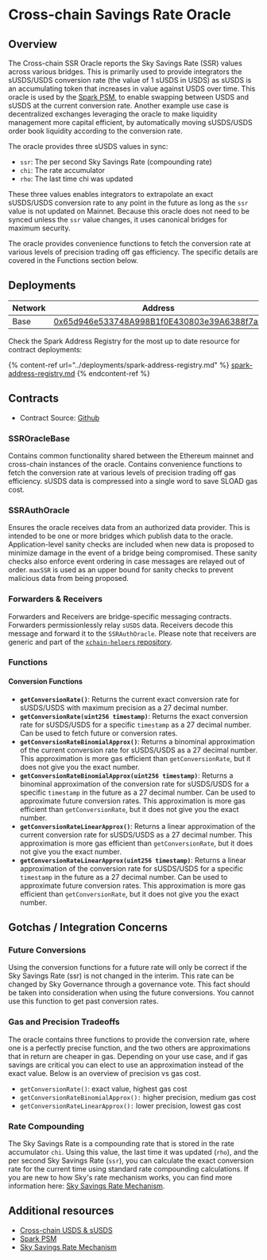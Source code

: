 # Cross-chain Savings Rate Oracle

## Overview

The Cross-chain SSR Oracle reports the Sky Savings Rate (SSR) values across various bridges. This is primarily used to provide integrators the sUSDS/USDS conversion rate (the value of 1 sUSDS in USDS) as sUSDS is an accumulating token that increases in value against USDS over time. This oracle is used by the [Spark PSM](spark-psm.md), to enable swapping between USDS and sUSDS at the current conversion rate. Another example use case is decentralized exchanges leveraging the oracle to make liquidity management more capital efficient, by automatically moving sUSDS/USDS order book liquidity according to the conversion rate.

The oracle provides three sUSDS values in sync:&#x20;

* `ssr`: The per second Sky Savings Rate (compounding rate)
* `chi`: The rate accumulator
* `rho`: The last time chi was updated

These three values enables integrators to extrapolate an exact sUSDS/USDS conversion rate to any point in the future as long as the `ssr` value is not updated on Mainnet. Because this oracle does not need to be synced unless the `ssr` value changes, it uses canonical bridges for maximum security.

The oracle provides convenience functions to fetch the conversion rate at various levels of precision trading off gas efficiency. The specific details are covered in the Functions section below.

## Deployments

<table><thead><tr><th width="216">Network</th><th>Address</th></tr></thead><tbody><tr><td>Base</td><td><a href="https://basescan.org/address/0x65d946e533748a998b1f0e430803e39a6388f7a1#code">0x65d946e533748A998B1f0E430803e39A6388f7a1</a></td></tr></tbody></table>

Check the Spark Address Registry for the most up to date resource for contract deployments:

{% content-ref url="../deployments/spark-address-registry.md" %}
[spark-address-registry.md](../deployments/spark-address-registry.md)
{% endcontent-ref %}

## Contracts

* Contract Source: [Github](https://github.com/marsfoundation/xchain-ssr-oracle/tree/master)

### SSROracleBase

Contains common functionality shared between the Ethereum mainnet and cross-chain instances of the oracle. Contains convenience functions to fetch the conversion rate at various levels of precision trading off gas efficiency. sUSDS data is compressed into a single word to save SLOAD gas cost.

### SSRAuthOracle

Ensures the oracle receives data from an authorized data provider. This is intended to be one or more bridges which publish data to the oracle. Application-level sanity checks are included when new data is proposed to minimize damage in the event of a bridge being compromised. These sanity checks also enforce event ordering in case messages are relayed out of order. `maxSSR` is used as an upper bound for sanity checks to prevent malicious data from being proposed.

### Forwarders & Receivers

Forwarders and Receivers are bridge-specific messaging contracts. Forwarders permissionlessly relay `sUSDS` data. Receivers decode this message and forward it to the `SSRAuthOracle`. Please note that receivers are generic and part of the [`xchain-helpers` repository](https://github.com/marsfoundation/xchain-helpers).

### Functions

#### **Conversion Functions**

* **`getConversionRate()`**: Returns the current exact conversion rate for sUSDS/USDS with maximum precision as a 27 decimal number.
* **`getConversionRate(uint256 timestamp)`**: Returns the exact conversion rate for sUSDS/USDS for a specific `timestamp` as a 27 decimal number. Can be used to fetch future or conversion rates.
* **`getConversionRateBinomialApprox()`**: Returns a binominal approximation of the current conversion rate for sUSDS/USDS as a 27 decimal number. This approximation is more gas efficient than `getConversionRate`, but it does not give you the exact number.
* **`getConversionRateBinomialApprox(uint256 timestamp)`**: Returns a binominal approximation of the conversion rate for sUSDS/USDS for a specific `timestamp` in the future as a 27 decimal number. Can be used to approximate future conversion rates. This approximation is more gas efficient than `getConversionRate`, but it does not give you the exact number.
* **`getConversionRateLinearApprox()`**: Returns a linear approximation of the current conversion rate for sUSDS/USDS as a 27 decimal number. This approximation is more gas efficient than `getConversionRate`, but it does not give you the exact number.
* **`getConversionRateLinearApprox(uint256 timestamp)`**: Returns a linear approximation of the conversion rate for sUSDS/USDS for a specific `timestamp` in the future as a 27 decimal number. Can be used to approximate future conversion rates. This approximation is more gas efficient than `getConversionRate`, but it does not give you the exact number.

## Gotchas / Integration Concerns

### Future Conversions

Using the conversion functions for a future rate will only be correct if the Sky Savings Rate (ssr) is not changed in the interim. This rate can be changed by Sky Governance through a governance vote. This fact should be taken into consideration when using the future conversions. You cannot use this function to get past conversion rates.

### Gas and Precision Tradeoffs

The oracle contains three functions to provide the conversion rate, where one is a perfectly precise function, and the two others are approximations that in return are cheaper in gas. Depending on your use case, and if gas savings are critical you can elect to use an approximation instead of the exact value. Below is an overview of precision vs gas cost.

* `getConversionRate()`: exact value, highest gas cost
* `getConversionRateBinomialApprox():` higher precision, medium gas cost
* `getConversionRateLinearApprox():`  lower precision, lowest gas cost

### Rate Compounding

The Sky Savings Rate is a compounding rate that is stored in the rate accumulator `chi`. Using this value, the last time it was updated (`rho`), and the per second Sky Savings Rate (`ssr`), you can calculate the exact conversion rate for the current time using standard rate compounding calculations. If you are new to how Sky's rate mechanism works, you can find more information here: [Sky Savings Rate Mechanism](https://github.com/makerdao/developerguides/blob/master/mcd/intro-rate-mechanism/intro-rate-mechanism.md#dai-savings-rate).

## Additional resources

* [Cross-chain USDS & sUSDS](cross-chain-usds-and-susds.md)
* [Spark PSM](spark-psm.md)
* [Sky Savings Rate Mechanism](https://github.com/makerdao/developerguides/blob/master/mcd/intro-rate-mechanism/intro-rate-mechanism.md#dai-savings-rate)

